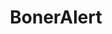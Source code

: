 ---
title: BonerAlert
crosslinks:
- gonewild
- PetiteGoneWild
- AsiansGoneWild
- altgonewild
- livven
- gonewildcolor
- AnalGW
- gonewild30plus
- holdthemoan
- simps
- ass
- milf
- BiggerThanYouThought
- porninfifteenseconds
- RealGirls
- collegesluts
- BrasilOnReddit
- TittyDrop
- pawg
- gifsthatendtoosoon
---